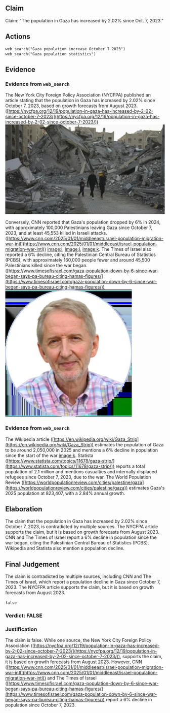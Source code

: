 ## Claim
Claim: "The population in Gaza has increased by 2.02% since Oct. 7, 2023."

## Actions
```
web_search("Gaza population increase October 7 2023")
web_search("Gaza population statistics")
```

## Evidence
### Evidence from `web_search`
The New York City Foreign Policy Association (NYCFPA) published an article stating that the population in Gaza has increased by 2.02% since October 7, 2023, based on growth forecasts from August 2023. ([https://nycfpa.org/12/19/population-in-gaza-has-increased-by-2-02-since-october-7-2023/](https://nycfpa.org/12/19/population-in-gaza-has-increased-by-2-02-since-october-7-2023/)) ![image 1632](media/2025-07-20_10-38-1753007935-200533.jpg)

Conversely, CNN reported that Gaza's population dropped by 6% in 2024, with approximately 100,000 Palestinians leaving Gaza since October 7, 2023, and at least 45,553 killed in Israeli attacks. ([https://www.cnn.com/2025/01/01/middleeast/israel-population-migration-war-intl](https://www.cnn.com/2025/01/01/middleeast/israel-population-migration-war-intl)) <image:i>, <image:j>, <image:k>. The Times of Israel also reported a 6% decline, citing the Palestinian Central Bureau of Statistics (PCBS), with approximately 160,000 people fewer and around 45,500 Palestinians killed since the war began. ([https://www.timesofisrael.com/gaza-population-down-by-6-since-war-began-says-pa-bureau-citing-hamas-figures/](https://www.timesofisrael.com/gaza-population-down-by-6-since-war-began-says-pa-bureau-citing-hamas-figures/)) ![image 1646](media/2025-07-20_10-39-1753007954-541099.jpg)


### Evidence from `web_search`
The Wikipedia article ([https://en.wikipedia.org/wiki/Gaza_Strip](https://en.wikipedia.org/wiki/Gaza_Strip)) estimates the population of Gaza to be around 2,050,000 in 2025 and mentions a 6% decline in population since the start of the war <image:k>. Statista ([https://www.statista.com/topics/11678/gaza-strip/](https://www.statista.com/topics/11678/gaza-strip/)) reports a total population of 2.1 million and mentions casualties and internally displaced refugees since October 7, 2023, due to the war. The World Population Review ([https://worldpopulationreview.com/cities/palestine/gaza](https://worldpopulationreview.com/cities/palestine/gaza)) estimates Gaza's 2025 population at 823,407, with a 2.84% annual growth.


## Elaboration
The claim that the population in Gaza has increased by 2.02% since October 7, 2023, is contradicted by multiple sources. The NYCFPA article supports the claim, but it is based on growth forecasts from August 2023. CNN and The Times of Israel report a 6% decline in population since the war began, citing the Palestinian Central Bureau of Statistics (PCBS). Wikipedia and Statista also mention a population decline.


## Final Judgement
The claim is contradicted by multiple sources, including CNN and The Times of Israel, which report a population decline in Gaza since October 7, 2023. The NYCFPA article supports the claim, but it is based on growth forecasts from August 2023.

`false`

### Verdict: FALSE

### Justification
The claim is false. While one source, the New York City Foreign Policy Association ([https://nycfpa.org/12/19/population-in-gaza-has-increased-by-2-02-since-october-7-2023/](https://nycfpa.org/12/19/population-in-gaza-has-increased-by-2-02-since-october-7-2023/)), supports the claim, it is based on growth forecasts from August 2023. However, CNN ([https://www.cnn.com/2025/01/01/middleeast/israel-population-migration-war-intl](https://www.cnn.com/2025/01/01/middleeast/israel-population-migration-war-intl)) and The Times of Israel ([https://www.timesofisrael.com/gaza-population-down-by-6-since-war-began-says-pa-bureau-citing-hamas-figures/](https://www.timesofisrael.com/gaza-population-down-by-6-since-war-began-says-pa-bureau-citing-hamas-figures/)) report a 6% decline in population since October 7, 2023.
